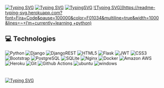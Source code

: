 [![Typing SVG](https://readme-typing-svg.herokuapp.com?font=Fira+Code&pause=100000&color=F01034&multiline=true&width=1000&lines=~+Hi,+I’m+Shakhab)](https://git.io/typing-svg)
[![Typing SVG](https://readme-typing-svg.herokuapp.com?font=Fira+Code&pause=100000&color=F01034&multiline=true&width=1000&lines=~+I'm+python+developer)](https://git.io/typing-svg)
[![TypingSVG](https://readmetypingsvg.herokuapp.com?font=Fira+Code&pause=100000&color=F01034&multiline=true&width=1000&lines=~+I’m+interested+in+programming)](https://git.io/typing-svg)
[![Typing SVG](https://readme-typing-svg.herokuapp.com?font=Fira+Code&pause=100000&color=F01034&multiline=true&width=1000&lines=~+I’m+currently+learning +python)](https://git.io/typing-svg)
## :computer: Technologies
![Python](https://img.shields.io/badge/-Python-8fcfd1?style=flat&logo=Python)
![Django](https://img.shields.io/badge/Django-092E20?style=flat&logo=django&logoColor=white)
![DjangoREST](https://img.shields.io/badge/Django-REST-ff1709?style=flat&logo=django&logoColor=white&color=ff1709&labelColor=gray)
![HTML5](https://img.shields.io/badge/-HTML5-E34F26?style=flat&logo=html5&logoColor=white)
![Flask](https://img.shields.io/badge/flask-%23000.svg?style=for-the-badge&logo=flask&logoColor=white)
![JWT](https://img.shields.io/badge/JWT-black?style=for-the-badge&logo=JSON%20web%20tokens)
![CSS3](https://img.shields.io/badge/CSS3-%231572B6.svg?style=flat&logo=css3&logoColor=white)
![Bootstrap](https://img.shields.io/badge/-Bootstrap-563D7C?style=flat&logo=bootstrap)
![PostgreSQL](https://img.shields.io/badge/-PostgreSQL-blue?style=flat&logo=postgresql&logoColor=black)
![SQLite](https://img.shields.io/badge/sqlite-%2307405e.svg?style=for-the-badge&logo=sqlite&logoColor=white)
![Nginx](https://img.shields.io/badge/Nginx-%23009639.svg?style=flat&logo=nginx&logoColor=white)
![Docker](https://img.shields.io/badge/-Docker-336791?style=flat&logo=docker)
![Amazon AWS](https://img.shields.io/badge/Amazon%20AWS-232F3E?style=flat&logo=amazon-aws)
![Heroku](https://img.shields.io/badge/-Heroku-430098?style=flat&logo=heroku)
![Git](https://img.shields.io/badge/-Git-gray?style=flat&logo=git)
![Github Actions](https://img.shields.io/badge/-Github_Actions-2088FF?style=flat&logo=github-actions&logoColor=white)
![ubuntu](https://img.shields.io/badge/Ubuntu-E95420?style=for-the-badge&logo=ubuntu&logoColor=white)
![windows](https://img.shields.io/badge/Windows-0078D6?style=for-the-badge&logo=windows&logoColor=white)
#
[![Typing SVG](https://readme-typing-svg.herokuapp.com?font=Fira+Code&pause=1000&color=F01034&center=true&vCenter=true&multiline=true&width=1000&lines=Simple+is+better+than+complex)](https://git.io/typing-svg)
